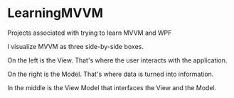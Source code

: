 # LearningMVVM
Projects associated with trying to learn MVVM and WPF

I visualize MVVM as three side-by-side boxes.

On the left is the View. That's where the user interacts with the application.

On the right is the Model. That's where data is turned into information. 

In the middle is the View Model that interfaces the View and the Model.
